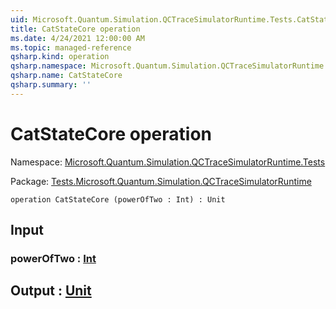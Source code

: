 ```yaml
---
uid: Microsoft.Quantum.Simulation.QCTraceSimulatorRuntime.Tests.CatStateCore
title: CatStateCore operation
ms.date: 4/24/2021 12:00:00 AM
ms.topic: managed-reference
qsharp.kind: operation
qsharp.namespace: Microsoft.Quantum.Simulation.QCTraceSimulatorRuntime.Tests
qsharp.name: CatStateCore
qsharp.summary: ''
---
```


# CatStateCore operation

Namespace: [Microsoft.Quantum.Simulation.QCTraceSimulatorRuntime.Tests](xref:Microsoft.Quantum.Simulation.QCTraceSimulatorRuntime.Tests)

Package: [Tests.Microsoft.Quantum.Simulation.QCTraceSimulatorRuntime](https://nuget.org/packages/Tests.Microsoft.Quantum.Simulation.QCTraceSimulatorRuntime)




```qsharp
operation CatStateCore (powerOfTwo : Int) : Unit
```


## Input

### powerOfTwo : [Int](xref:microsoft.quantum.qsharp.valueliterals#int-literals)





## Output : [Unit](xref:microsoft.quantum.qsharp.valueliterals#unit-literal)

